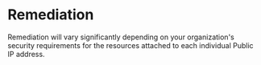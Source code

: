 # Remediation

Remediation will vary significantly depending on your organization's security requirements for the resources attached to each individual Public IP address.
